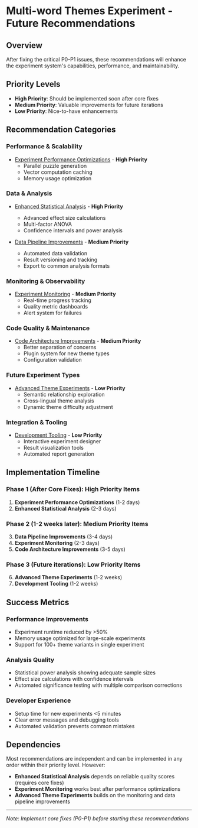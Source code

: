 # Multi-word Themes Experiment - Future Recommendations

## Overview
After fixing the critical P0-P1 issues, these recommendations will enhance the experiment system's capabilities, performance, and maintainability.

## Priority Levels
- **High Priority**: Should be implemented soon after core fixes
- **Medium Priority**: Valuable improvements for future iterations  
- **Low Priority**: Nice-to-have enhancements

## Recommendation Categories

### Performance & Scalability
- [Experiment Performance Optimizations](./experiment_performance_optimizations.md) - **High Priority**
  - Parallel puzzle generation
  - Vector computation caching
  - Memory usage optimization

### Data & Analysis
- [Enhanced Statistical Analysis](./enhanced_statistical_analysis.md) - **High Priority**
  - Advanced effect size calculations
  - Multi-factor ANOVA
  - Confidence intervals and power analysis

- [Data Pipeline Improvements](./data_pipeline_improvements.md) - **Medium Priority**
  - Automated data validation
  - Result versioning and tracking
  - Export to common analysis formats

### Monitoring & Observability  
- [Experiment Monitoring](./experiment_monitoring.md) - **Medium Priority**
  - Real-time progress tracking
  - Quality metric dashboards
  - Alert system for failures

### Code Quality & Maintenance
- [Code Architecture Improvements](./code_architecture_improvements.md) - **Medium Priority**
  - Better separation of concerns
  - Plugin system for new theme types
  - Configuration validation

### Future Experiment Types
- [Advanced Theme Experiments](./advanced_theme_experiments.md) - **Low Priority**
  - Semantic relationship exploration
  - Cross-lingual theme analysis
  - Dynamic theme difficulty adjustment

### Integration & Tooling
- [Development Tooling](./development_tooling.md) - **Low Priority**
  - Interactive experiment designer
  - Result visualization tools
  - Automated report generation

## Implementation Timeline

### Phase 1 (After Core Fixes): High Priority Items
1. **Experiment Performance Optimizations** (1-2 days)
2. **Enhanced Statistical Analysis** (2-3 days)

### Phase 2 (1-2 weeks later): Medium Priority Items  
3. **Data Pipeline Improvements** (3-4 days)
4. **Experiment Monitoring** (2-3 days)
5. **Code Architecture Improvements** (3-5 days)

### Phase 3 (Future iterations): Low Priority Items
6. **Advanced Theme Experiments** (1-2 weeks)
7. **Development Tooling** (1-2 weeks)

## Success Metrics

### Performance Improvements
- Experiment runtime reduced by >50%
- Memory usage optimized for large-scale experiments
- Support for 100+ theme variants in single experiment

### Analysis Quality
- Statistical power analysis showing adequate sample sizes
- Effect size calculations with confidence intervals
- Automated significance testing with multiple comparison corrections

### Developer Experience
- Setup time for new experiments <5 minutes
- Clear error messages and debugging tools
- Automated validation prevents common mistakes

## Dependencies

Most recommendations are independent and can be implemented in any order within their priority level. However:

- **Enhanced Statistical Analysis** depends on reliable quality scores (requires core fixes)
- **Experiment Monitoring** works best after performance optimizations
- **Advanced Theme Experiments** builds on the monitoring and data pipeline improvements

---
*Note: Implement core fixes (P0-P1) before starting these recommendations*